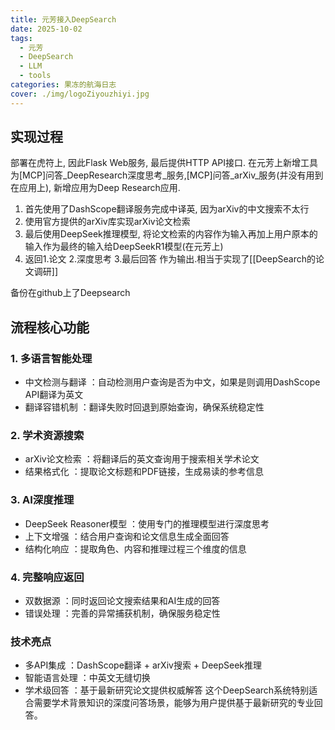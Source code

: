 ```yaml
---
title: 元芳接入DeepSearch
date: 2025-10-02
tags:
  - 元芳
  - DeepSearch
  - LLM
  - tools
categories: 果冻的航海日志
cover: ./img/logoZiyouzhiyi.jpg
---
```

## 实现过程

部署在虎符上, 因此Flask Web服务, 最后提供HTTP API接口. 
在元芳上新增工具为\[MCP\]问答_DeepResearch深度思考_服务,\[MCP\]问答_arXiv_服务(并没有用到在应用上), 新增应用为Deep Research应用.

1. 首先使用了DashScope翻译服务完成中译英, 因为arXiv的中文搜索不太行
2. 使用官方提供的arXiv库实现arXiv论文检索
3. 最后使用DeepSeek推理模型, 将论文检索的内容作为输入再加上用户原本的输入作为最终的输入给DeepSeekR1模型(在元芳上)
4. 返回1.论文 2.深度思考 3.最后回答 作为输出.相当于实现了[[DeepSearch的论文调研]]

备份在github上了Deepsearch
## 流程核心功能

### 1. 多语言智能处理
- 中文检测与翻译 ：自动检测用户查询是否为中文，如果是则调用DashScope API翻译为英文
- 翻译容错机制 ：翻译失败时回退到原始查询，确保系统稳定性
### 2. 学术资源搜索
- arXiv论文检索 ：将翻译后的英文查询用于搜索相关学术论文
- 结果格式化 ：提取论文标题和PDF链接，生成易读的参考信息
### 3. AI深度推理
- DeepSeek Reasoner模型 ：使用专门的推理模型进行深度思考
- 上下文增强 ：结合用户查询和论文信息生成全面回答
- 结构化响应 ：提取角色、内容和推理过程三个维度的信息
### 4. 完整响应返回
- 双数据源 ：同时返回论文搜索结果和AI生成的回答
- 错误处理 ：完善的异常捕获机制，确保服务稳定性
### 技术亮点
- 多API集成 ：DashScope翻译 + arXiv搜索 + DeepSeek推理
- 智能语言处理 ：中英文无缝切换
- 学术级回答 ：基于最新研究论文提供权威解答
这个DeepSearch系统特别适合需要学术背景知识的深度问答场景，能够为用户提供基于最新研究的专业回答。
